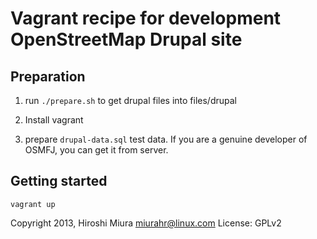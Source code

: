 Vagrant recipe for development OpenStreetMap Drupal site
=====================================================

Preparation
--------

1. run ```./prepare.sh``` to get drupal files into files/drupal

2. Install vagrant

3. prepare `drupal-data.sql` test data.
  If you are a genuine developer of OSMFJ, you can get it from server.

Getting started
--------

```vagrant up```


Copyright 2013, Hiroshi Miura <miurahr@linux.com>
License: GPLv2
